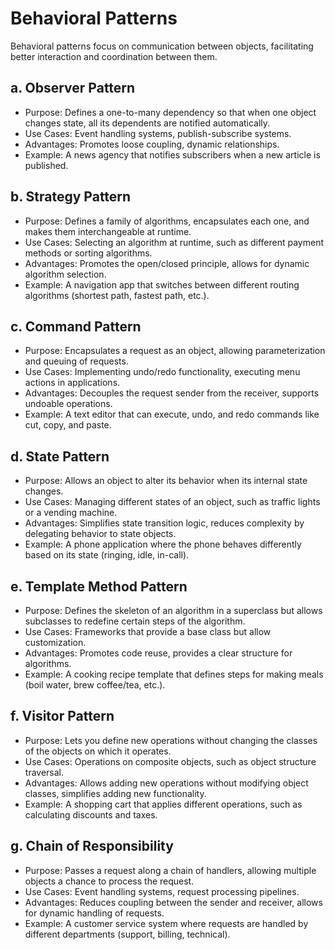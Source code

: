 # Behavioral Patterns

Behavioral patterns focus on communication between objects, facilitating better interaction and coordination between them.

## a. Observer Pattern

- Purpose: Defines a one-to-many dependency so that when one object changes state, all its dependents are notified automatically.
- Use Cases: Event handling systems, publish-subscribe systems.
- Advantages: Promotes loose coupling, dynamic relationships.
- Example: A news agency that notifies subscribers when a new article is published.

## b. Strategy Pattern

- Purpose: Defines a family of algorithms, encapsulates each one, and makes them interchangeable at runtime.
- Use Cases: Selecting an algorithm at runtime, such as different payment methods or sorting algorithms.
- Advantages: Promotes the open/closed principle, allows for dynamic algorithm selection.
- Example: A navigation app that switches between different routing algorithms (shortest path, fastest path, etc.).

## c. Command Pattern

- Purpose: Encapsulates a request as an object, allowing parameterization and queuing of requests.
- Use Cases: Implementing undo/redo functionality, executing menu actions in applications.
- Advantages: Decouples the request sender from the receiver, supports undoable operations.
- Example: A text editor that can execute, undo, and redo commands like cut, copy, and paste.

## d. State Pattern

- Purpose: Allows an object to alter its behavior when its internal state changes.
- Use Cases: Managing different states of an object, such as traffic lights or a vending machine.
- Advantages: Simplifies state transition logic, reduces complexity by delegating behavior to state objects.
- Example: A phone application where the phone behaves differently based on its state (ringing, idle, in-call).

## e. Template Method Pattern

- Purpose: Defines the skeleton of an algorithm in a superclass but allows subclasses to redefine certain steps of the algorithm.
- Use Cases: Frameworks that provide a base class but allow customization.
- Advantages: Promotes code reuse, provides a clear structure for algorithms.
- Example: A cooking recipe template that defines steps for making meals (boil water, brew coffee/tea, etc.).

## f. Visitor Pattern

- Purpose: Lets you define new operations without changing the classes of the objects on which it operates.
- Use Cases: Operations on composite objects, such as object structure traversal.
- Advantages: Allows adding new operations without modifying object classes, simplifies adding new functionality.
- Example: A shopping cart that applies different operations, such as calculating discounts and taxes.

## g. Chain of Responsibility

- Purpose: Passes a request along a chain of handlers, allowing multiple objects a chance to process the request.
- Use Cases: Event handling systems, request processing pipelines.
- Advantages: Reduces coupling between the sender and receiver, allows for dynamic handling of requests.
- Example: A customer service system where requests are handled by different departments (support, billing, technical).
